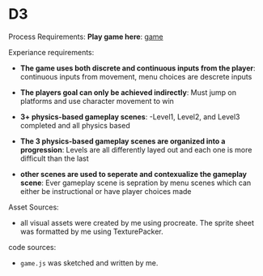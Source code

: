 # D3
Process Requirements:
**Play game here**: [game](https://waxroot.github.io/D3/)

Experiance requirements:

- **The game uses both discrete and continuous inputs from the player**: continuous inputs from movement, menu choices are descrete inputs

- **The players goal can only be achieved indirectly**: Must jump on platforms and use character movement to win

- **3+ physics-based gameplay scenes**: 
-Level1, Level2, and Level3 completed and all physics based

- **The 3 physics-based gameplay scenes are organized into a progression**: Levels are all differently layed out and each one is more difficult than the last

- **other scenes are used to seperate and contexualize the gameplay scene**: Ever gameplay scene is sepration by menu scenes which can either be instructional or have player choices made


Asset Sources:
- all visual assets were created by me using procreate. The sprite sheet was formatted by me using TexturePacker.

code sources: 
- `game.js` was sketched and written by me.
